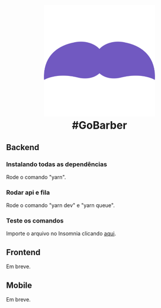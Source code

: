 <h1 align="center">
  <img alt="GoBarber" title="GoBarber" src=".github/moustache.png" width="300px" /><br />
  #GoBarber
</h1>

## Backend
### Instalando todas as dependências
Rode o comando "yarn".

### Rodar api e fila
Rode o comando "yarn dev" e "yarn queue".

### Teste os comandos
Importe o arquivo no Insomnia clicando <a href=".github/insomnia.json">aqui</a>.

## Frontend
Em breve.

## Mobile
Em breve.

